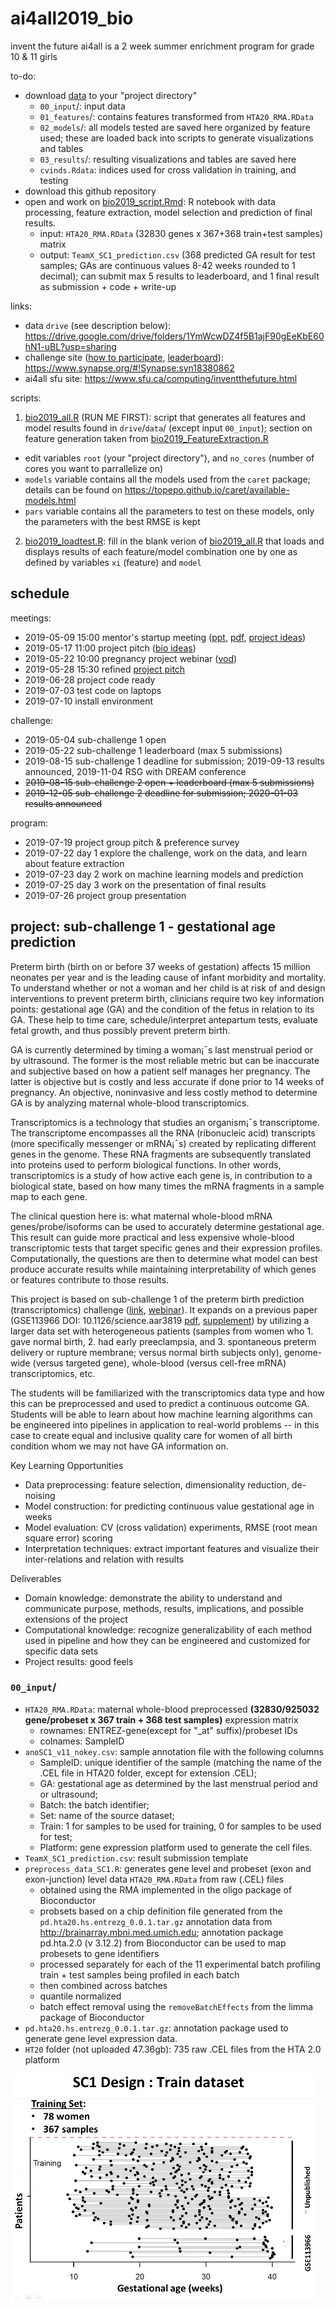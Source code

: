 # ai4all2019_bio

invent the future ai4all is a 2 week summer enrichment program for grade 10 & 11 girls

to-do:
- download [data](https://drive.google.com/drive/folders/13xbyKcOuErvIgquKxvfz_MrHadLAztJZ?usp=sharing) to your "project directory"
  - `00_input`/: input data 
  - `01_features`/: contains features transformed from `HTA20_RMA.RData`
  - `02_models`/: all models tested are saved here organized by feature used; these are loaded back into scripts to generate visualizations and tables
  - `03_results`/: resulting visualizations and tables are saved here
  - `cvinds.Rdata`: indices used for cross validation in training, and testing
- download this github repository
- open and work on [bio2019_script.Rmd](bio2019_script.Rmd): R notebook with data processing, feature extraction, model selection and prediction of final results.
  - input: `HTA20_RMA.RData` (32830 genes x 367+368 train+test samples) matrix
  - output: `TeamX_SC1_prediction.csv` (368 predicted GA result for test samples; GAs are continuous values 8-42 weeks rounded to 1 decimal); can submit max 5 results to leaderboard, and 1 final result as submission + code + write-up

links:
- data `drive` (see description below): https://drive.google.com/drive/folders/1YmWcwDZ4f5B1ajF90gEeKbE60hN1-uBL?usp=sharing
- challenge site ([how to participate](https://www.synapse.org/#!Synapse:syn18380862/wiki/590487), [leaderboard](https://www.synapse.org/#!Synapse:syn18380862/wiki/590488)): https://www.synapse.org/#!Synapse:syn18380862
- ai4all sfu site: https://www.sfu.ca/computing/inventthefuture.html

scripts:
1. [bio2019_all.R](bio2019_all.R) (RUN ME FIRST): script that generates all features and model results found in `drive`/`data`/ (except input `00_input`); section on feature generation taken from [bio2019_FeatureExtraction.R](bio2019_FeatureExtraction.R)
  - edit variables `root` (your "project directory"), and `no_cores` (number of cores you want to parrallelize on)
  - `models` variable contains all the models used from the `caret` package; details can be found on https://topepo.github.io/caret/available-models.html
  - `pars` variable contains all the parameters to test on these models, only the parameters with the best RMSE is kept
2. [bio2019_loadtest.R](bio2019_loadtest.R): fill in the blank verion of [bio2019_all.R](bio2019_all.R) that loads and displays results of each feature/model combination one by one as defined by variables `xi` (feature) and `model`



## schedule

meetings:
- 2019-05-09 15:00 mentor's startup meeting ([ppt](ITF2019-MentorWelcome.pptx), 
[pdf](ITF2019-MentorWelcome.pdf), [project ideas](https://sfu-db.github.io/bigdata-cmpt733/final-project-sp19.html))
- 2019-05-17 11:00 project pitch ([bio ideas](https://docs.google.com/document/d/1v7Q5Cw732rBZHirZqWpQawUZO749UbMYdlv1ElbI2ZI/edit?usp=sharing))
- 2019-05-22 10:00 pregnancy project webinar ([vod](https://drive.google.com/file/d/1O1ESxtGLoKHPRJI9HIY5SSNNUBKrlUx-/view?usp=sharing))
- 2019-05-28 15:30 refined [project pitch](https://docs.google.com/document/d/1Co6ZALQjFdeEKPGSlvAxB0TqsAt0ZTLrqT8J77VPp2o/edit)
- 2019-06-28 project code ready
- 2019-07-03 test code on laptops
- 2019-07-10 install environment

challenge:
- 2019-05-04 sub-challenge 1 open
- 2019-05-22 sub-challenge 1 leaderboard (max 5 submissions)
- 2019-08-15 sub-challenge 1 deadline for submission; 2019-09-13 results announced, 2019-11-04 RSG with DREAM conference
- ~~2019-08-15 sub-challenge 2 open + leaderboard (max 5 submissions)~~
- ~~2019-12-05 sub-challenge 2 deadline for submission; 2020-01-03 results announced~~

program:
- 2019-07-19 project group pitch & preference survey
- 2019-07-22 day 1 explore the challenge, work on the data, and learn about feature extraction 
- 2019-07-23 day 2 work on machine learning models and prediction 
- 2019-07-25 day 3 work on the presentation of final results
- 2019-07-26 project group presentation


## project: sub-challenge 1 - gestational age prediction

Preterm birth (birth on or before 37 weeks of gestation) affects 15 million neonates per year and is the leading cause of infant morbidity and mortality. To understand whether or not a woman and her child is at risk of and design interventions to prevent preterm birth, clinicians require two key information points: gestational age (GA) and the condition of the fetus in relation to its GA. These help to time care, schedule/interpret antepartum tests, evaluate fetal growth, and thus possibly prevent preterm birth. 

GA is currently determined by timing a woman¡¯s last menstrual period or by ultrasound. The former is the most reliable metric but can be inaccurate and subjective based on how a patient self manages her pregnancy. The latter is objective but is costly and less accurate if done prior to 14 weeks of pregnancy. An objective, noninvasive and less costly method to determine GA is by analyzing maternal whole-blood transcriptomics.

Transcriptomics is a technology that studies an organism¡¯s transcriptome. The transcriptome encompasses all the RNA (ribonucleic acid) transcripts (more specifically messenger or mRNA¡¯s) created by replicating different genes in the genome. These RNA fragments are subsequently translated into proteins used to perform biological functions. In other words, transcriptomics is a study of how active each gene is, in contribution to a biological state, based on how many times the mRNA fragments in a sample map to each gene.

The clinical question here is: what maternal whole-blood mRNA genes/probe/isoforms can be used to accurately determine gestational age. This result can guide more practical and less expensive whole-blood transcriptomic tests that target specific genes and their expression profiles. Computationally, the questions are then to determine what model can best produce accurate results while maintaining interpretability of which genes or features contribute to those results.

This project is based on sub-challenge 1 of the preterm birth prediction (transcriptomics) challenge ([link](https://www.synapse.org/#!Synapse:syn18380862), [webinar](https://drive.google.com/file/d/1O1ESxtGLoKHPRJI9HIY5SSNNUBKrlUx-/view?usp=sharing)). It expands on a previous paper (GSE113966 DOI: 10.1126/science.aar3819 [pdf](GSE113966.pdf), [supplement](GSE113966_supp.pdf)) by utilizing a larger data set with heterogeneous patients (samples from women who 1. gave normal birth, 2. had early preeclampsia, and 3. spontaneous preterm delivery or rupture membrane; versus normal birth subjects only), genome-wide (versus targeted gene), whole-blood (versus cell-free mRNA) transcriptomics, etc.

The students will be familiarized with the transcriptomics data type and how this can be preprocessed and used to predict a continuous outcome GA. Students will be able to learn about how machine learning algorithms can be engineered into pipelines in application to real-world problems -- in this case to create equal and inclusive quality care for women of all birth condition whom we may not have GA information on.

Key Learning Opportunities
- Data preprocessing: feature selection, dimensionality reduction, de-noising
- Model construction: for predicting continuous value gestational age in weeks
- Model evaluation: CV (cross validation) experiments, RMSE (root mean square error) scoring
- Interpretation techniques: extract important features and visualize their inter-relations and relation with results

Deliverables
- Domain knowledge: demonstrate the ability to understand and communicate purpose, methods, results, implications, and possible extensions of the project
- Computational knowledge: recognize generalizability of each method used in pipeline and how they can be engineered and customized for specific data sets
- Project results: good feels


### `00_input`/
- `HTA20_RMA.RData`: maternal whole-blood preprocessed **(32830/925032 gene/probeset x 367 train + 368 test samples)** expression matrix
  - rownames: ENTREZ-gene(except for "_at" suffix)/probeset IDs
  - colnames: SampleID
- `anoSC1_v11_nokey.csv`: sample annotation file with the following columns
  - SampleID: unique identifier of the sample (matching the name of the .CEL file in HTA20 folder, except for extension .CEL);
  - GA: gestational age as determined by the last menstrual period and or ultrasound; 
  - Batch: the batch identifier; 
  - Set: name of the source dataset; 
  - Train: 1 for samples to be used for training, 0 for samples to be used for test; 
  - Platform: gene expression platform used to generate the cell files.
- `TeamX_SC1_prediction.csv`: result submission template
- `preprocess_data_SC1.R`: generates gene level and probeset (exon and exon-junction) level data `HTA20_RMA.RData` from raw (.CEL) files
  - obtained using the RMA implemented in the oligo package of Bioconductor
  - probsets based on a chip definition file generated from the `pd.hta20.hs.entrezg_0.0.1.tar.gz` annotation data from http://brainarray.mbni.med.umich.edu; annotation package pd.hta.2.0 (v 3.12.2) from Bioconductor can be used to map probesets to gene identifiers
  - processed separately for each of the 11 experimental batch profiling train + test samples being profiled in each batch
  - then combined across batches 
  - quantile normalized
  - batch effect removal using the `removeBatchEffects` from the limma package of Bioconductor
- `pd.hta20.hs.entrezg_0.0.1.tar.gz`: annotation package used to generate gene level expression data.
- `HT20` folder (not uploaded 47.36gb): 735 raw .CEL files from the HTA 2.0 platform

![train data for sub-challenge 1](sc1_train.PNG)





